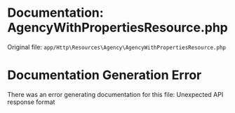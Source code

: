 # Documentation: AgencyWithPropertiesResource.php

Original file: `app/Http\Resources\Agency\AgencyWithPropertiesResource.php`

# Documentation Generation Error

There was an error generating documentation for this file: Unexpected API response format